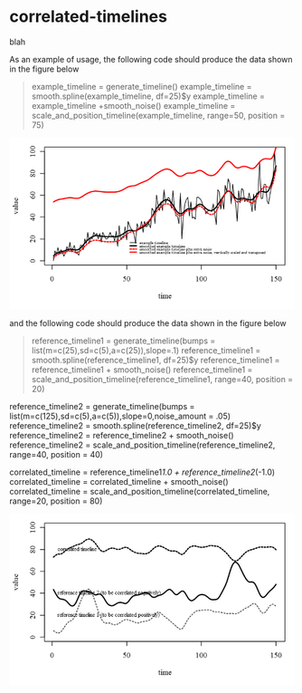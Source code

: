 # correlated-timelines
blah


As an example of usage, the following code should produce the data shown in the figure below

>  example_timeline = generate_timeline()
example_timeline = smooth.spline(example_timeline, df=25)$y
example_timeline = example_timeline +smooth_noise()
example_timeline = scale_and_position_timeline(example_timeline, range=50, position = 75)

![fig1](/github_code_and_examples1.png)

and the following code should produce the data shown in the figure below

> reference_timeline1 = generate_timeline(bumps = list(m=c(25),sd=c(5),a=c(25)),slope=.1)
  reference_timeline1 = smooth.spline(reference_timeline1, df=25)$y
  reference_timeline1 = reference_timeline1 + smooth_noise()
  reference_timeline1 = scale_and_position_timeline(reference_timeline1, range=40, position = 20)

  reference_timeline2 = generate_timeline(bumps = list(m=c(125),sd=c(5),a=c(5)),slope=0,noise_amount = .05)
  reference_timeline2 = smooth.spline(reference_timeline2, df=25)$y
  reference_timeline2 = reference_timeline2 + smooth_noise()
  reference_timeline2 = scale_and_position_timeline(reference_timeline2, range=40, position = 40)

  correlated_timeline = reference_timeline1*1.0 + reference_timeline2*(-1.0)
  correlated_timeline = correlated_timeline + smooth_noise()
  correlated_timeline = scale_and_position_timeline(correlated_timeline, range=20, position = 80)

![fig1](/github_code_and_examples2.png)

